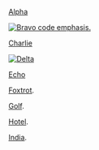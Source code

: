 [Alpha](example.ogv)

[![Bravo code emphasis.](example.png)](example.ogv)

[Charlie](example.wav)

[![Delta](example.png)](example.wav)

[Echo](example.ogv)

[Foxtrot](example.ogv).

[Golf](example.ogv).

[Hotel](example.ogv).

[India](example.ogv).
